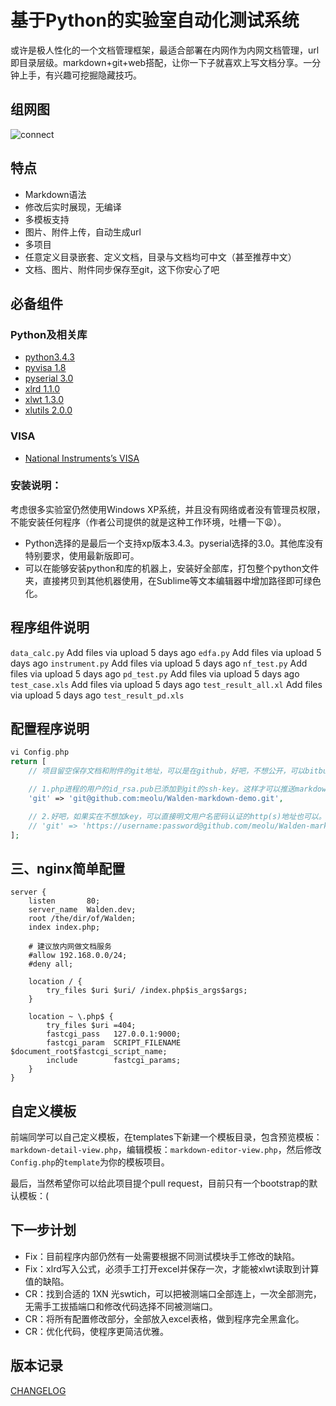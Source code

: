 # 基于Python的实验室自动化测试系统

或许是极人性化的一个文档管理框架，最适合部署在内网作为内网文档管理，url即目录层级。markdown+git+web搭配，让你一下子就喜欢上写文档分享。一分钟上手，有兴趣可挖掘隐藏技巧。

## 组网图

![connect](https://github.com/yugiyx/python_happy_test/blob/master/template%20and%20diagram/device%20connect%20diagram.png)


## 特点

* Markdown语法
* 修改后实时展现，无编译
* 多模板支持
* 图片、附件上传，自动生成url
* 多项目
* 任意定义目录嵌套、定义文档，目录与文档均可中文（甚至推荐中文）
* 文档、图片、附件同步保存至git，这下你安心了吧

## 必备组件

### Python及相关库
* [python3.4.3](https://www.python.org/downloads/release/python-343/)
* [pyvisa 1.8](https://pypi.python.org/pypi/PyVISA/1.8)
* [pyserial 3.0](https://pypi.python.org/pypi/pyserial/3.0)
* [xlrd 1.1.0](https://pypi.python.org/pypi/xlrd/1.1.0)
* [xlwt 1.3.0](https://pypi.python.org/pypi/xlwt/1.3.0)
* [xlutils 2.0.0](https://pypi.python.org/pypi/xlutils/2.0.0)

### VISA
* [National Instruments’s VISA](http://www.ni.com/visa/)

### 安装说明：
考虑很多实验室仍然使用Windows XP系统，并且没有网络或者没有管理员权限，不能安装任何程序（作者公司提供的就是这种工作环境，吐槽一下:weary:）。
* Python选择的是最后一个支持xp版本3.4.3。pyserial选择的3.0。其他库没有特别要求，使用最新版即可。
* 可以在能够安装python和库的机器上，安装好全部库，打包整个python文件夹，直接拷贝到其他机器使用，在Sublime等文本编辑器中增加路径即可绿色化。


## 程序组件说明

`data_calc.py`	Add files via upload	5 days ago
`edfa.py`	Add files via upload	5 days ago
`instrument.py`	Add files via upload	5 days ago
`nf_test.py`	Add files via upload	5 days ago
`pd_test.py`	Add files via upload	5 days ago
`test_case.xls`	Add files via upload	5 days ago
`test_result_all.xl`	Add files via upload	5 days ago
`test_result_pd.xls`

## 配置程序说明

```php
vi Config.php
return [
    // 项目留空保存文档和附件的git地址，可以是在github，好吧，不想公开，可以bitbucket。

    // 1.php进程的用户的id_rsa.pub已添加到git的ssh-key。这样才可以推送markdown下的文件。
    'git' => 'git@github.com:meolu/Walden-markdown-demo.git',

    // 2.好吧，如果实在不想加key，可以直接明文用户名密码认证的http(s)地址也可以。
    // 'git' => 'https://username:password@github.com/meolu/Walden-markdown-demo.git',
];
```

## 三、nginx简单配置

```
server {
    listen       80;
    server_name  Walden.dev;
    root /the/dir/of/Walden;
    index index.php;

    # 建议放内网做文档服务
    #allow 192.168.0.0/24;
    #deny all;

    location / {
        try_files $uri $uri/ /index.php$is_args$args;
    }

    location ~ \.php$ {
        try_files $uri =404;
        fastcgi_pass   127.0.0.1:9000;
        fastcgi_param  SCRIPT_FILENAME  $document_root$fastcgi_script_name;
        include        fastcgi_params;
    }
}
```


## 自定义模板

前端同学可以自己定义模板，在templates下新建一个模板目录，包含预览模板：`markdown-detail-view.php`，编辑模板：`markdown-editor-view.php`，然后修改`Config.php`的`template`为你的模板项目。

最后，当然希望你可以给此项目提个pull request，目前只有一个bootstrap的默认模板：(


## 下一步计划

* Fix：目前程序内部仍然有一处需要根据不同测试模块手工修改的缺陷。
* Fix：xlrd写入公式，必须手工打开excel并保存一次，才能被xlwt读取到计算值的缺陷。
* CR：找到合适的 1XN 光swtich，可以把被测端口全部连上，一次全部测完，无需手工拔插端口和修改代码选择不同被测端口。
* CR：将所有配置修改部分，全部放入excel表格，做到程序完全黑盒化。
* CR：优化代码，使程序更简洁优雅。

## 版本记录

[CHANGELOG](https://github.com/yugiyx/happy-send/blob/master/CHANGELOG.md)




